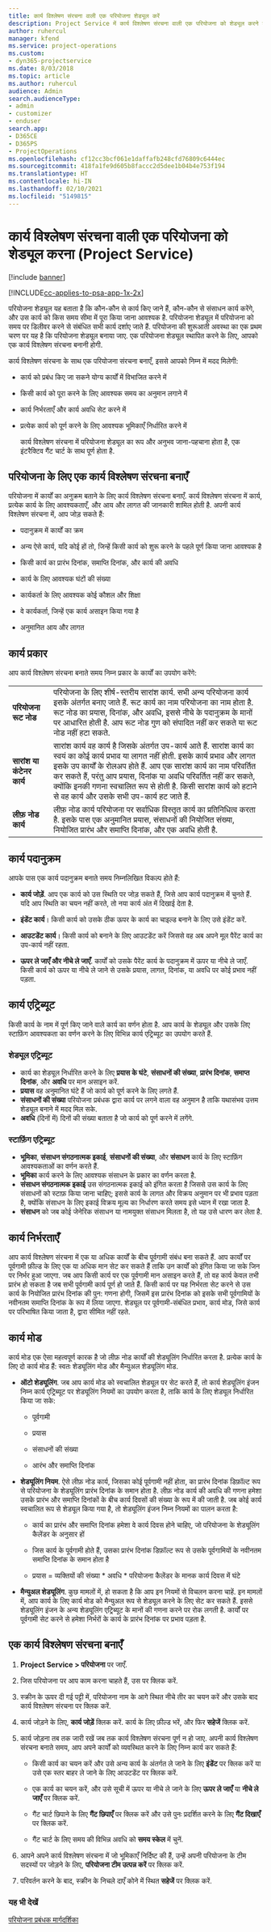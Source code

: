 ```yaml
---
title: कार्य विश्लेषण संरचना वाली एक परियोजना शेड्यूल करें
description: Project Service में कार्य विश्लेषण संरचना वाली एक परियोजना को शेड्यूल करने का तरीका
author: ruhercul
manager: kfend
ms.service: project-operations
ms.custom:
- dyn365-projectservice
ms.date: 8/03/2018
ms.topic: article
ms.author: ruhercul
audience: Admin
search.audienceType:
- admin
- customizer
- enduser
search.app:
- D365CE
- D365PS
- ProjectOperations
ms.openlocfilehash: cf12cc3bcf061e1daffafb248cfd76809c6444ec
ms.sourcegitcommit: 418fa1fe9d605b8faccc2d5dee1b04b4e753f194
ms.translationtype: HT
ms.contentlocale: hi-IN
ms.lasthandoff: 02/10/2021
ms.locfileid: "5149815"
---
```

# <a name="schedule-a-project-with-a-work-breakdown-structure-project-service"></a>कार्य विश्लेषण संरचना वाली एक परियोजना को शेड्यूल करना (Project Service)

[!include [banner](../includes/psa-now-project-operations.md)]

[!INCLUDE[cc-applies-to-psa-app-1x-2x](../includes/cc-applies-to-psa-app-1x-2x.md)]

परियोजना शेड्यूल यह बताता है कि कौन-कौन से कार्य किए जाने हैं, कौन-कौन से संसाधन कार्य करेंगे, और उस कार्य को किस समय सीमा में पूरा किया जाना आवश्यक है. परियोजना शेड्यूल में परियोजना को समय पर डिलीवर करने से संबंधित सभी कार्य दर्शाए जाते हैं. परियोजना की शुरूआती अवस्‍था का एक प्रथम चरण पर यह है कि परियोजना शेड्यूल बनाया जाए. एक परियोजना शेड्यूल स्थापित करने के लिए, आपको एक कार्य विश्लेषण संरचना बनानी होगी.  
  
 कार्य विश्लेषण संरचना के साथ एक परियोजना संरचना बनाएँ, इससे आपको निम्न में मदद मिलेगी:  
  
- कार्य को प्रबंध किए जा सकने योग्‍य कार्यों में विभाजित करने में  
  
- किसी कार्य को पूरा करने के लिए आवश्यक समय का अनुमान लगाने में  
  
- कार्य निर्भरताएँ और कार्य अवधि सेट करने में  
  
- प्रत्येक कार्य को पूर्ण करने के लिए आवश्यक भूमिकाएँ निर्धारित करने में  
  
  कार्य विश्लेषण संरचना में परियोजना शेड्यूल का रूप और अनुभव जाना-पहचाना होता है, एक इंटरैक्टिव गैंट चार्ट के साथ पूर्ण होता है.  
  
## <a name="create-a-work-breakdown-structure-for-a-project"></a>परियोजना के लिए एक कार्य विश्लेषण संरचना बनाएँ  
 परियोजना में कार्यों का अनुक्रम बताने के लिए कार्य विश्लेषण संरचना बनाएँ. कार्य विश्लेषण संरचना में कार्य, प्रत्येक कार्य के लिए आवश्‍यकताएँ, और आय और लागत की जानकारी शामिल होती है. अपनी कार्य विश्लेषण संरचना में, आप जोड़ सकते हैं:  
  
-   पदानुक्रम में कार्यों का क्रम  
  
-   अन्‍य ऐसे कार्य, यदि कोई हों तो, जिन्‍हें किसी कार्य को शुरू करने के पहले पूर्ण किया जाना आवश्‍यक है  
  
-   किसी कार्य का प्रारंभ दिनांक, समाप्ति दिनांक, और कार्य की अवधि  
  
-   कार्य के लिए आवश्यक घंटों की संख्या  
  
-   कार्यकर्ता के लिए आवश्यक कोई कौशल और शिक्षा  
  
-   वे कार्यकर्ता, जिन्हें एक कार्य असाइन किया गया है  
  
-   अनुमानित आय और लागत  
  
## <a name="task-types"></a>कार्य प्रकार  
आप कार्य विश्लेषण संरचना बनाते समय निम्न प्रकार के कार्यों का उपयोग करेंगे:  

| | | 
|---------------------------------------|-----------------------------------------------------------------| 
| **परियोजना रूट नोड** | परियोजना के लिए शीर्ष-स्तरीय सारांश कार्य. सभी अन्य परियोजना कार्य इसके अंतर्गत बनाए जाते हैं. रूट कार्य का नाम परियोजना का नाम होता है. रूट नोड का प्रयास, दिनांक, और अवधि, इससे नीचे के पदानुक्रम के मानों पर आधारित होती है. आप रूट नोड गुण को संपादित नहीं कर सकते या रूट नोड नहीं हटा सकते. | 
| **सारांश या कंटेनर कार्य** | सारांश कार्य वह कार्य है जिसके अंतर्गत उप-कार्य आते हैं. सारांश कार्य का स्‍वयं का कोई कार्य प्रभाव या लागत नहीं होती. इसके कार्य प्रभाव और लागत इसके उप कार्यों के रोलअप होते हैं. आप एक सारांश कार्य का नाम परिवर्तित कर सकते हैं, परंतु आप प्रयास, दिनांक या अवधि परिवर्तित नहीं कर सकते, क्‍योंकि इनकी गणना स्‍वचालित रूप से होती है. किसी सारांश कार्य को हटाने से वह कार्य और उसके सभी उप-कार्य हट जाते हैं.|  
| **लीफ़ नोड कार्य** | लीफ़ नोड कार्य परियोजना पर सर्वाधिक विस्तृत कार्य का प्रतिनिधित्व करता है. इसके पास एक अनुमानित प्रयास, संसाधनों की नियोजित संख्‍या, नियोजित प्रारंभ और समाप्ति दिनांक, और एक अवधि होती है.|

  
## <a name="task-hierarchy"></a>कार्य पदानुक्रम  
 आपके पास एक कार्य पदानुक्रम बनाते समय निम्नलिखित विकल्‍प होते हैं:  
  
- **कार्य जोड़ें**.   आप एक कार्य को उस स्थिति पर जोड़ सकते हैं, जिसे आप कार्य पदानुक्रम में चुनते हैं. यदि आप स्थिति का चयन नहीं करते, तो नया कार्य अंत में दिखाई देता है.  
  
- **इंडेंट कार्य**।   किसी कार्य को उसके ठीक ऊपर के कार्य का चाइल्‍ड बनाने के लिए उसे इंडेंट करें.  
  
- **आउटडेंट कार्य**।   किसी कार्य को बनाने के लिए आउटडेंट करें जिससे वह अब अपने मूल पैरेंट कार्य का उप-कार्य नहीं रहता.  
  
- **ऊपर ले जाएँ और नीचे ले जाएँ**.   कार्यों को उसके पैरेंट कार्य के पदानुक्रम में ऊपर या नीचे ले जाएँ. किसी कार्य को ऊपर या नीचे ले जाने से उसके प्रयास, लागत, दिनांक, या अवधि पर कोई प्रभाव नहीं पड़ता.  
  
## <a name="task-attributes"></a>कार्य एट्रिब्‍यूट  
 किसी कार्य के नाम में पूर्ण किए जाने वाले कार्य का वर्णन होता है. आप कार्य के शेड्यूल और उसके लिए स्‍टाफ़िंग आवश्‍यकता का वर्णन करने के लिए विभिन्न कार्य एट्रिब्‍यूट का उपयोग करते हैं.  
  
### <a name="schedule-attributes"></a>शेड्यूल एट्रिब्‍यूट

 - कार्य का शेड्यूल निर्धारित करने के लिए **प्रयास के घंटे**, **संसाधनों की संख्या**, **प्रारंभ दिनांक**, **समाप्त दिनांक**, और **अवधि** पर मान असाइन करें. 
 - **प्रयास** वह अनुमानित घंटे हैं जो कार्य को पूर्ण करने के लिए लगते हैं.
 - **संसाधनों की संख्या** परियोजना प्रबंधक द्वारा कार्य पर लगने वाला वह अनुमान है ताकि यथासंभव उत्तम शेड्यूल बनाने में मदद मिल सके. 
 - **अवधि** (दिनों में) दिनों की संख्या बताता है जो कार्य को पूर्ण करने में लगेंगे.  
  
### <a name="staffing-attributes"></a>स्‍टाफ़िंग एट्रिब्‍यूट

 - **भूमिका**, **संसाधन संगठनात्मक इकाई**, **संसाधनों की संख्या**, और **संसाधन** कार्य के लिए स्‍टाफ़िंग आवश्यकताओं का वर्णन करते हैं. 
 - **भूमिका** कार्य करने के लिए आवश्यक संसाधन के प्रकार का वर्णन करता है. 
 - **संसाधन संगठनात्मक इकाई** उस संगठनात्मक इकाई को इंगित करता है जिससे उस कार्य के लिए संसाधनों को स्‍टाफ़ किया जाना चाहिए; इससे कार्य के लागत और विक्रय अनुमान पर भी प्रभाव पड़ता है, क्‍योंकि संसाधन के लिए इकाई विक्रय मूल्य का निर्धारण करते समय इसे ध्‍यान में रखा जाता है. 
 - **संसाधन** को जब कोई जेनेरिक संसाधन या नामयुक्त संसाधन मिलता है, तो यह उसे धारण कर लेता है.  
  
## <a name="task-dependencies"></a>कार्य निर्भरताएँ  
 आप कार्य विश्लेषण संरचना में एक या अधिक कार्यों के बीच पूर्वगामी संबंध बना सकते हैं. आप कार्यों पर पूर्वगामी फ़ील्ड के लिए एक या अधिक मान सेट कर सकते हैं ताकि उन कार्यों को इंगित किया जा सके जिन पर निर्भर हुआ जाएगा. जब आप किसी कार्य पर एक पूर्वगामी मान असाइन करते हैं, तो वह कार्य केवल तभी प्रारंभ हो सकता है जब सभी पूर्वगामी कार्य पूर्ण हो जाते हैं. किसी कार्य पर यह निर्भरता सेट करने से उस कार्य के नियोजित प्रारंभ दिनांक की पुन: गणना होगी, जिसमें इस प्रारंभ दिनांक को इसके सभी पूर्वगामियों के नवीनतम समाप्ति दिनांक के रूप में लिया जाएगा. शेड्यूल पर पूर्वगामी-संबंधित प्रभाव, कार्य मोड, जिसे कार्य पर परिभाषित किया जाता है, द्वारा सीमित नहीं रहते.  
  
## <a name="task-mode"></a>कार्य मोड  
 कार्य मोड एक ऐसा महत्वपूर्ण कारक है जो लीफ़ नोड कार्यों की शेड्यूलिंग निर्धारित करता है. प्रत्येक कार्य के लिए दो कार्य मोड हैं: स्‍वतः शेड्यूलिंग मोड और मैन्युअल शेड्यूलिंग मोड.  
  
-   **ऑटो शेड्यूलिंग**.   जब आप कार्य मोड को स्‍वचालित शेड्यूल पर सेट करते हैं, तो कार्य शेड्यूलिंग इंजन निम्न कार्य एट्रिब्‍यूट पर शेड्यूलिंग नियमों का उपयोग करता है, ताकि कार्य के लिए शेड्यूल निर्धारित किया जा सके:  
  
    -   पूर्वगामी  
  
    -   प्रयास  
  
    -   संसाधनों की संख्या  
  
    -   आरंभ और समाप्ति दिनांक  
  
-   **शेड्यूलिंग नियम**.   ऐसे लीफ़ नोड कार्य, जिसका कोई पूर्वगामी नहीं होता, का प्रारंभ दिनांक डिफ़ॉल्ट रूप से परियोजना के शेड्यूलिंग प्रारंभ दिनांक के समान होता है. लीफ़ नोड कार्य की अवधि की गणना हमेशा उसके प्रारंभ और समाप्ति दिनांकों के बीच कार्य दिवसों की संख्या के रूप में की जाती है. जब कोई कार्य स्वचालित रूप से शेड्यूल किया गया है, तो शेड्यूलिंग इंजन निम्न नियमों का पालन करता है:  
  
    -   कार्य का प्रारंभ और समाप्ति दिनांक हमेशा वे कार्य दिवस होने चाहिए, जो परियोजना के शेड्यूलिंग कैलेंडर के अनुसार हों  
  
    -   जिस कार्य के पूर्वगामी होते हैं, उसका प्रारंभ दिनांक डिफ़ॉल्‍ट रूप से उसके पूर्वगामियों के नवीनतम समाप्ति दिनांक के समान होता है  
  
    -   प्रयास = व्‍यक्तियों की संख्‍या * अवधि * परियोजना कैलेंडर के मानक कार्य दिवस में घंटे  
  
-   **मैन्युअल शेड्यूलिंग**.   कुछ मामलों में, हो सकता है कि आप इन नियमों से विचलन करना चाहें. इन मामलों में, आप कार्य के लिए कार्य मोड को मैन्युअल रूप से शेड्यूल करने के लिए सेट कर सकते हैं. इससे शेड्यूलिंग इंजन के अन्‍य शेड्यूलिंग एट्रिब्‍यूट के मानों की गणना करने पर रोक लगती है. कार्यों पर पूर्वगामी सेट करने से हमेशा निर्भरों के कार्य के प्रारंभ दिनांक पर प्रभाव पड़ता है.  
  
## <a name="create-a-work-breakdown-structure"></a>एक कार्य विश्लेषण संरचना बनाएँ  
  
1.  **Project Service > परियोजना** पर जाएँ.  
  
2.  जिस परियोजना पर आप काम करना चाहते हैं, उस पर क्लिक करें.  
  
3.  स्क्रीन के ऊपर दी गई पट्टी में, परियोजना नाम के आगे स्थित नीचे तीर का चयन करें और उसके बाद कार्य विश्लेषण संरचना पर क्लिक करें.  
  
4.  कार्य जोड़ने के लिए, **कार्य जोड़ें** क्लिक करें. कार्य के लिए फ़ील्ड भरें, और फिर **सहेजें** क्लिक करें.  
  
5.  कार्य जोड़ना तब तक जारी रखें जब तक कार्य विश्लेषण संरचना पूर्ण न हो जाए. अपनी कार्य विश्लेषण संरचना बनाते समय, आप अपने कार्यों को व्यवस्थित करने के लिए निम्न कार्य कर सकते हैं:  
  
    -   किसी कार्य का चयन करें और उसे अन्‍य कार्य के अंतर्गत ले जाने के लिए **इंडेंट** पर क्लिक करें या उसे एक स्‍तर बाहर ले जाने के लिए आउटडेंट पर क्लिक करें.  
  
    -   एक कार्य का चयन करें, और उसे सूची में ऊपर या नीचे ले जाने के लिए **ऊपर ले जाएँ** या **नीचे ले जाएँ** पर क्लिक करें.  
  
    -   गैंट चार्ट छिपाने के लिए **गैंट छिपाएँ** पर क्लिक करें और उसे पुनः प्रदर्शित करने के लिए **गैंट दिखाएँ** पर क्लिक करें.  
  
    -   गैंट चार्ट के लिए समय की विभिन्न अवधि को **समय स्केल** में चुनें.  
  
6.  आपने अपने कार्य विश्लेषण संरचना में जो भूमिकाएँ निर्दिष्ट की हैं, उन्‍हें अपनी परियोजना के टीम सदस्‍यों पर जोड़ने के लिए, **परियोजना टीम उत्पन्न करें** पर क्लिक करें.  
  
7.  परिवर्तन करने के बाद, स्‍क्रीन के निचले दाएँ कोने में स्थित **सहेजें** पर क्लिक करें.  
  
### <a name="see-also"></a>यह भी देखें  
 [परियोजना प्रबंधक मार्गदर्शिका](../psa/project-manager-guide.md)
